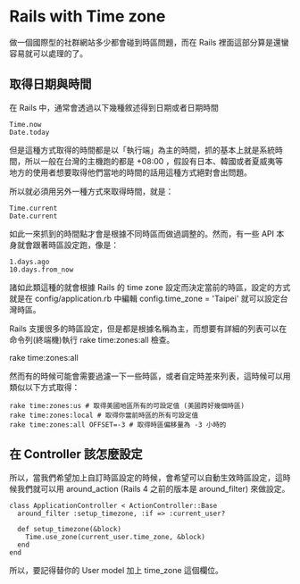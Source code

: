 # Rails with Time zone
做一個國際型的社群網站多少都會碰到時區問題，而在 Rails 裡面這部分算是還蠻容易就可以處理的了。

## 取得日期與時間

在 Rails 中，通常會透過以下幾種敘述得到日期或者日期時間

```
Time.now
Date.today
```

但是這種方式取得的時間都是以「執行端」為主的時間，抓的基本上就是系統時間，所以一般在台灣的主機跑的都是 +08:00 ，假設有日本、韓國或者夏威夷等地方的使用者想要取得他們當地的時間的話用這種方式絕對會出問題。

所以就必須用另外一種方式來取得時間，就是：
```
Time.current
Date.current
```

如此一來抓到的時間點才會是根據不同時區而做過調整的。然而，有一些 API 本身就會跟著時區設定跑，像是：

```
1.days.ago
10.days.from_now
```
諸如此類這種的就會根據 Rails 的 time zone 設定而決定當前的時區，設定的方式就是在 config/application.rb 中編輯 config.time_zone = 'Taipei' 就可以設定台灣時區。

Rails 支援很多的時區設定，但是都是根據名稱為主，而想要有詳細的列表可以在命令列(終端機)執行 rake time:zones:all 檢查。

rake time:zones:all

然而有的時候可能會需要過濾一下一些時區，或者自定時差來列表，這時候可以用類似以下方式取得：

```
rake time:zones:us # 取得美國地區所有的可設定值 (美國跨好幾個時區)
rake time:zones:local # 取得你當前時區的所有可設定值
rake time:zones:all OFFSET=-3 # 取得時區偏移量為 -3 小時的
```

## 在 Controller 該怎麼設定

所以，當我們希望加上自訂時區設定的時候，會希望可以自動生效時區設定，這時候我們就可以用 around_action (Rails 4 之前的版本是 around_filter) 來做設定。

```
class ApplicationController < ActionController::Base
  around_filter :setup_timezone, :if => :current_user?
  
  def setup_timezone(&block)
    Time.use_zone(current_user.time_zone, &block)
  end
end
```

所以，要記得替你的 User model 加上 time_zone 這個欄位。